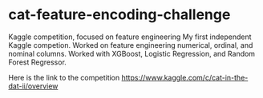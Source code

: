 # cat-feature-encoding-challenge
Kaggle competition, focused on feature engineering
My first independent Kaggle competion.  Worked on feature engineering numerical,
ordinal, and nominal columns.  Worked with XGBoost, Logistic Regression, and 
Random Forest Regressor.

Here is the link to the competition 
https://www.kaggle.com/c/cat-in-the-dat-ii/overview


